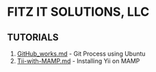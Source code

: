 # FITZ IT SOLUTIONS, LLC

## TUTORIALS

1. [GitHub_works.md](https://github.com/fitzitsolutions/FITStutorials/blob/main/GitHub_works/GitHub_works.md) - Git Process using Ubuntu
2. [Tii-with-MAMP.md](https://github.com/fitzitsolutions/FITStutorials/blob/main/Yii-with-MAMP/Yii-with-MAMP.md) - Installing Yii on MAMP
